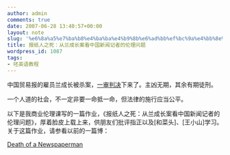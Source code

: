 ```yaml
---
author: admin
comments: true
date: 2007-06-28 13:40:57+00:00
layout: note
slug: '%e6%8a%a5%e7%ba%b8%e4%ba%ba%e4%b9%8b%e6%ad%bb%ef%bc%9a%e4%bb%8e%e5%85%b0%e6%88%90%e9%95%bf%e6%a1%88%e7%9c%8b%e4%b8%ad%e5%9b%bd%e6%96%b0%e9%97%bb%e8%ae%b0%e8%80%85%e7%9a%84%e4%bc%a6%e7%90%86%e9%97%ae'
title: 报纸人之死：从兰成长案看中国新闻记者的伦理问题
wordpress_id: 1087
tags:
- 呸英语教程
---
```


中国贸易报的雇员兰成长被杀案，[一审判决](http://news.sina.com.cn/c/l/2007-06-28/122713331069.shtml)下来了。主凶无期，其余有期徒刑。

一个人道的社会，不一定非要一命抵一命，但法律的施行应当公平。

以下是我商业伦理课写的一篇作业，《报纸人之死：从兰成长案看中国新闻记者的伦理问题》，厚着脸皮上载上来，供朋友们批评指正以及[和菜头]、[王小山]学习。关于这篇作业，请参看以前的一篇博：

[Death of a Newspaperman](http://www.baibanbao.net/wp-content/uploads/2007/06/lanchengzhang-upload.doc)
